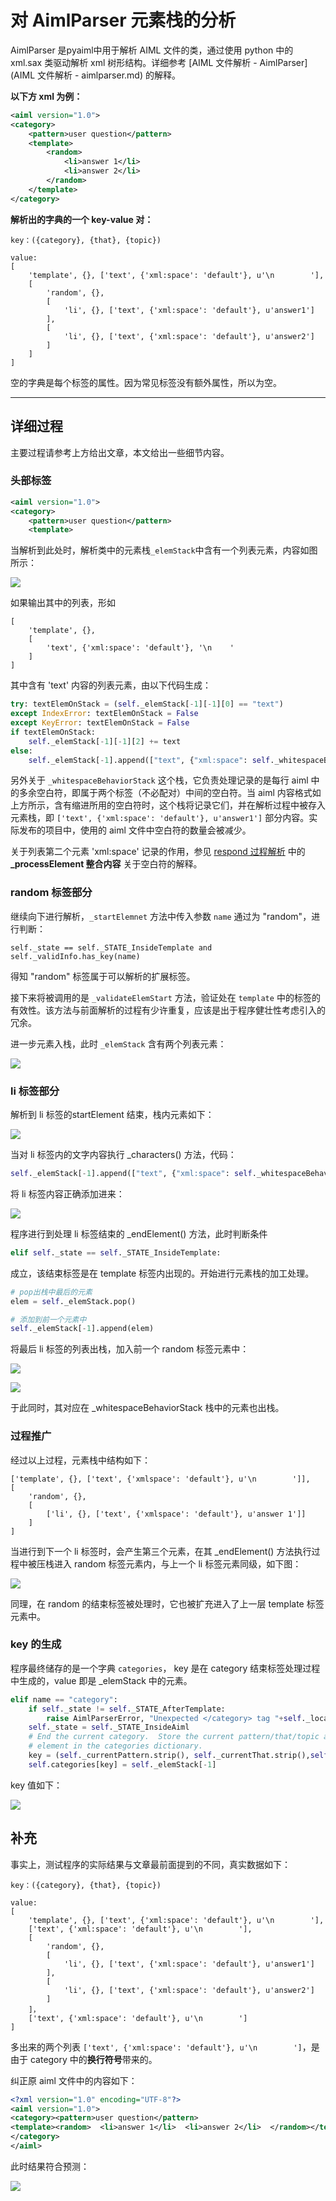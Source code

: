 # 对 AimlParser 元素栈的分析

AimlParser 是pyaiml中用于解析 AIML 文件的类，通过使用 python 中的 xml.sax 类驱动解析 xml 树形结构。详细参考 [AIML 文件解析 - AimlParser](AIML 文件解析 - aimlparser.md) 的解释。

**以下方 xml 为例：**

```xml
<aiml version="1.0">
<category>
    <pattern>user question</pattern>
    <template>
        <random>
            <li>answer 1</li>
            <li>answer 2</li>
        </random>
    </template>
</category>
```

**解析出的字典的一个 key-value 对：**

```
key：({category}, {that}, {topic})

value:
[
    'template', {}, ['text', {'xml:space': 'default'}, u'\n        '],
    [
        'random', {}, 
        [
            'li', {}, ['text', {'xml:space': 'default'}, u'answer1']
        ], 
        [
            'li', {}, ['text', {'xml:space': 'default'}, u'answer2']
        ]
    ]
]
```

空的字典是每个标签的属性。因为常见标签没有额外属性，所以为空。

---

## 详细过程

主要过程请参考上方给出文章，本文给出一些细节内容。

### 头部标签

```xml
<aiml version="1.0">
<category>
    <pattern>user question</pattern>
    <template>
```

当解析到此处时，解析类中的元素栈`_elemStack`中含有一个列表元素，内容如图所示：

![](/assets/parser-ele-satck-1.jpg)

如果输出其中的列表，形如

```
[
    'template', {}, 
    [
        'text', {'xml:space': 'default'}, '\n    '
    ]
]
```

其中含有 'text' 内容的列表元素，由以下代码生成：

```py
try: textElemOnStack = (self._elemStack[-1][-1][0] == "text")
except IndexError: textElemOnStack = False
except KeyError: textElemOnStack = False
if textElemOnStack:
    self._elemStack[-1][-1][2] += text
else:
    self._elemStack[-1].append(["text", {"xml:space": self._whitespaceBehaviorStack[-1]}, text])
```

另外关于 `_whitespaceBehaviorStack` 这个栈，它负责处理记录的是每行 aiml 中的多余空白符，即属于两个标签（不必配对）中间的空白符。当 aiml 内容格式如上方所示，含有缩进所用的空白符时，这个栈将记录它们，并在解析过程中被存入元素栈，即 `['text', {'xml:space': 'default'}, u'answer1']` 部分内容。实际发布的项目中，使用的 aiml 文件中空白符的数量会被减少。

关于列表第二个元素 'xml:space' 记录的作用，参见 [respond 过程解析](respond过程解析.md) 中的 **\_processElement 整合内容** 关于空白符的解释。

### random 标签部分

继续向下进行解析，`_startElemnet` 方法中传入参数 `name` 通过为 "random"，进行判断：

```
self._state == self._STATE_InsideTemplate and self._validInfo.has_key(name)
```

得知 "random" 标签属于可以解析的扩展标签。

接下来将被调用的是 `_validateElemStart` 方法，验证处在 `template` 中的标签的有效性。该方法与前面解析的过程有少许重复，应该是出于程序健壮性考虑引入的冗余。

进一步元素入栈，此时 `_elemStack` 含有两个列表元素：

![](/assets/parser-ele-satck-2.jpg)

### li 标签部分

解析到 li 标签的startElement 结束，栈内元素如下：

![](/assets/parser-ele-satck-3.jpg)

当对 li 标签内的文字内容执行 \_characters\(\) 方法，代码：

```py
self._elemStack[-1].append(["text", {"xml:space": self._whitespaceBehaviorStack[-1]}, text])
```

将 li 标签内容正确添加进来：

![](/assets/parser-ele-satck-4.jpg)

程序进行到处理 li 标签结束的 \_endElement\(\) 方法，此时判断条件

```py
elif self._state == self._STATE_InsideTemplate:
```

成立，该结束标签是在 template 标签内出现的。开始进行元素栈的加工处理。

```py
# pop出栈中最后的元素
elem = self._elemStack.pop()

# 添加到前一个元素中
self._elemStack[-1].append(elem)
```

将最后 li 标签的列表出栈，加入前一个 random 标签元素中：

![](/assets/parser-ele-satck-5.jpg)

![](/assets/parser-ele-satck-6.jpg)

于此同时，其对应在 \_whitespaceBehaviorStack 栈中的元素也出栈。

### 过程推广

经过以上过程，元素栈中结构如下：

```
['template', {}, ['text', {'xmlspace': 'default'}, u'\n        ']],
[
    'random', {}, 
    [
        ['li', {}, ['text', {'xmlspace': 'default'}, u'answer 1']]
    ]
]
```

当进行到下一个 li 标签时，会产生第三个元素，在其 \_endElement\(\) 方法执行过程中被压栈进入 random 标签元素内，与上一个 li 标签元素同级，如下图：

![](/assets/parser-ele-satck-7.jpg)

同理，在 random 的结束标签被处理时，它也被扩充进入了上一层 template 标签元素中。

### key 的生成

程序最终储存的是一个字典 `categories`， key 是在 category 结束标签处理过程中生成的，value 即是 \_elemStack 中的元素。

```py
elif name == "category":
    if self._state != self._STATE_AfterTemplate:
        raise AimlParserError, "Unexpected </category> tag "+self._location()
    self._state = self._STATE_InsideAiml
    # End the current category.  Store the current pattern/that/topic and
    # element in the categories dictionary.
    key = (self._currentPattern.strip(), self._currentThat.strip(),self._currentTopic.strip())
    self.categories[key] = self._elemStack[-1]
```

key 值如下：

![](/assets/parser-ele-satck-8.jpg)

## 补充

事实上，测试程序的实际结果与文章最前面提到的不同，真实数据如下：

```
key：({category}, {that}, {topic})

value:
[
    'template', {}, ['text', {'xml:space': 'default'}, u'\n        '],
    ['text', {'xml:space': 'default'}, u'\n        '],
    [
        'random', {}, 
        [
            'li', {}, ['text', {'xml:space': 'default'}, u'answer1']
        ], 
        [
            'li', {}, ['text', {'xml:space': 'default'}, u'answer2']
        ]
    ]，
    ['text', {'xml:space': 'default'}, u'\n        ']
]
```

多出来的两个列表 `['text', {'xml:space': 'default'}, u'\n        ']`，是由于 category 中的**换行符号**带来的。

纠正原 aiml 文件中的内容如下：

```xml
<?xml version="1.0" encoding="UTF-8"?>
<aiml version="1.0">
<category><pattern>user question</pattern>
<template><random>  <li>answer 1</li>  <li>answer 2</li>  </random></template>
</category>
</aiml>
```

此时结果符合预测：

![](assets/parser-ele-satck-10.jpg)

